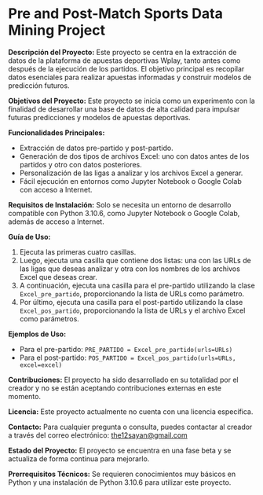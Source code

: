 # Pre and Post-Match Sports Data Mining Project

**Descripción del Proyecto:**
Este proyecto se centra en la extracción de datos de la plataforma de apuestas deportivas Wplay, tanto antes como después de la ejecución de los partidos. El objetivo principal es recopilar datos esenciales para realizar apuestas informadas y construir modelos de predicción futuros.

**Objetivos del Proyecto:**
Este proyecto se inicia como un experimento con la finalidad de desarrollar una base de datos de alta calidad para impulsar futuras predicciones y modelos de apuestas deportivas.

**Funcionalidades Principales:**
- Extracción de datos pre-partido y post-partido.
- Generación de dos tipos de archivos Excel: uno con datos antes de los partidos y otro con datos posteriores.
- Personalización de las ligas a analizar y los archivos Excel a generar.
- Fácil ejecución en entornos como Jupyter Notebook o Google Colab con acceso a Internet.

**Requisitos de Instalación:**
Solo se necesita un entorno de desarrollo compatible con Python 3.10.6, como Jupyter Notebook o Google Colab, además de acceso a Internet.

**Guía de Uso:**
1. Ejecuta las primeras cuatro casillas.
2. Luego, ejecuta una casilla que contiene dos listas: una con las URLs de las ligas que deseas analizar y otra con los nombres de los archivos Excel que deseas crear.
3. A continuación, ejecuta una casilla para el pre-partido utilizando la clase `Excel_pre_partido`, proporcionando la lista de URLs como parámetro.
4. Por último, ejecuta una casilla para el post-partido utilizando la clase `Excel_pos_partido`, proporcionando la lista de URLs y el archivo Excel como parámetros.

**Ejemplos de Uso:**
- Para el pre-partido: `PRE_PARTIDO = Excel_pre_partido(urls=URLs)`
- Para el post-partido: `POS_PARTIDO = Excel_pos_partido(urls=URLs, excel=excel)`

**Contribuciones:**
El proyecto ha sido desarrollado en su totalidad por el creador y no se están aceptando contribuciones externas en este momento.

**Licencia:**
Este proyecto actualmente no cuenta con una licencia específica.

**Contacto:**
Para cualquier pregunta o consulta, puedes contactar al creador a través del correo electrónico: the12sayan@gmail.com

**Estado del Proyecto:**
El proyecto se encuentra en una fase beta y se actualiza de forma continua para mejorarlo.

**Prerrequisitos Técnicos:**
Se requieren conocimientos muy básicos en Python y una instalación de Python 3.10.6 para utilizar este proyecto.